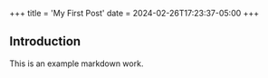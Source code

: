 +++
title = 'My First Post'
date = 2024-02-26T17:23:37-05:00
+++

## Introduction

This is an example markdown work.